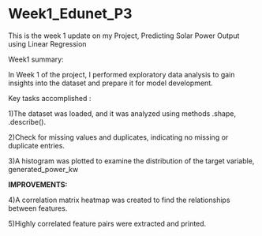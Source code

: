 # Week1_Edunet_P3
This is the week 1 update on my Project, Predicting Solar Power Output using Linear Regression

Week1 summary:

In Week 1 of the project, I performed exploratory data analysis to gain insights into the dataset and prepare it for model development.

Key tasks accomplished :

1)The dataset was loaded, and it was analyzed using methods  .shape, .describe().

2)Check for missing values and duplicates, indicating no missing or duplicate entries.

3)A histogram was plotted to examine the distribution of the target variable, generated_power_kw

**IMPROVEMENTS:**

4)A correlation matrix heatmap was created to find the relationships between features.

5)Highly correlated feature pairs were extracted and printed.

